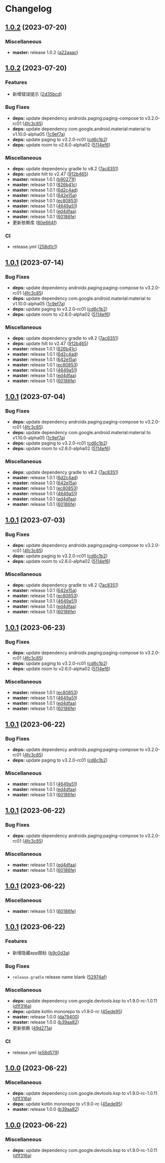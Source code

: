 # Changelog

## [1.0.2](https://github.com/xihan123/SignHook/compare/v1.0.2...v1.0.2) (2023-07-20)


### Miscellaneous

* **master:** release 1.0.2 ([a22aaac](https://github.com/xihan123/SignHook/commit/a22aaac8a9c6d5682afafbe5a37ffd35894c3b53))

## [1.0.2](https://github.com/xihan123/SignHook/compare/v1.0.1...v1.0.2) (2023-07-20)


### Features

* 新增错误提示 ([2d35bcd](https://github.com/xihan123/SignHook/commit/2d35bcd7fe63fb74157c65836266823b530930cb))


### Bug Fixes

* **deps:** update dependency androidx.paging:paging-compose to v3.2.0-rc01 ([4fc3c85](https://github.com/xihan123/SignHook/commit/4fc3c859ff393b4f8b402188ddaf01fbf1bb998a))
* **deps:** update dependency com.google.android.material:material to v1.10.0-alpha05 ([1c9ef7a](https://github.com/xihan123/SignHook/commit/1c9ef7a2311e1bc4c4ca9e31c338a0e3bb4256bf))
* **deps:** update paging to v3.2.0-rc01 ([cd6c1b2](https://github.com/xihan123/SignHook/commit/cd6c1b2d57555522ab7fc540c074f798cb4cdc8d))
* **deps:** update room to v2.6.0-alpha02 ([5114ef6](https://github.com/xihan123/SignHook/commit/5114ef6c2d2398c7595d7ee6bd2713f405db801a))


### Miscellaneous

* **deps:** update dependency gradle to v8.2 ([7ac8351](https://github.com/xihan123/SignHook/commit/7ac8351a913bc2f3f9663cfdf11dc8d08202ec25))
* **deps:** update hilt to v2.47 ([912b465](https://github.com/xihan123/SignHook/commit/912b4659d3c011dd2be1d36275b27d4f40b636d6))
* **master:** release 1.0.1 ([b90271f](https://github.com/xihan123/SignHook/commit/b90271fbca94e7645b7640f95184ebf70db2c579))
* **master:** release 1.0.1 ([826b41c](https://github.com/xihan123/SignHook/commit/826b41c1f8184a1320703cb36a7eccbff9d38d92))
* **master:** release 1.0.1 ([6d2c4ad](https://github.com/xihan123/SignHook/commit/6d2c4ad8282735810b3d3ad6bcb2e026c766f0ca))
* **master:** release 1.0.1 ([642e15a](https://github.com/xihan123/SignHook/commit/642e15ac6e717ac7951f2d3e6f7f2db41295de2f))
* **master:** release 1.0.1 ([ec80853](https://github.com/xihan123/SignHook/commit/ec80853a5001e38a78809fc6f37423f9e924a422))
* **master:** release 1.0.1 ([4649a51](https://github.com/xihan123/SignHook/commit/4649a51f2ce4d9645852d51de0ccbae4bc32d16a))
* **master:** release 1.0.1 ([ed4dfaa](https://github.com/xihan123/SignHook/commit/ed4dfaa0a52d084b546a988c24d81b7d02774a57))
* **master:** release 1.0.1 ([60186fe](https://github.com/xihan123/SignHook/commit/60186fed423d42d6dd2efe65669086cc18b56996))
* 更新依赖库 ([80e664f](https://github.com/xihan123/SignHook/commit/80e664f6825186dacdc03b443c159743caf6073e))


### CI

* release.yml ([258d1c1](https://github.com/xihan123/SignHook/commit/258d1c19678ea22ab80afb2d9236c4a8edd72085))

## [1.0.1](https://github.com/xihan123/SignHook/compare/v1.0.1...v1.0.1) (2023-07-14)


### Bug Fixes

* **deps:** update dependency androidx.paging:paging-compose to v3.2.0-rc01 ([4fc3c85](https://github.com/xihan123/SignHook/commit/4fc3c859ff393b4f8b402188ddaf01fbf1bb998a))
* **deps:** update dependency com.google.android.material:material to v1.10.0-alpha05 ([1c9ef7a](https://github.com/xihan123/SignHook/commit/1c9ef7a2311e1bc4c4ca9e31c338a0e3bb4256bf))
* **deps:** update paging to v3.2.0-rc01 ([cd6c1b2](https://github.com/xihan123/SignHook/commit/cd6c1b2d57555522ab7fc540c074f798cb4cdc8d))
* **deps:** update room to v2.6.0-alpha02 ([5114ef6](https://github.com/xihan123/SignHook/commit/5114ef6c2d2398c7595d7ee6bd2713f405db801a))


### Miscellaneous

* **deps:** update dependency gradle to v8.2 ([7ac8351](https://github.com/xihan123/SignHook/commit/7ac8351a913bc2f3f9663cfdf11dc8d08202ec25))
* **deps:** update hilt to v2.47 ([912b465](https://github.com/xihan123/SignHook/commit/912b4659d3c011dd2be1d36275b27d4f40b636d6))
* **master:** release 1.0.1 ([826b41c](https://github.com/xihan123/SignHook/commit/826b41c1f8184a1320703cb36a7eccbff9d38d92))
* **master:** release 1.0.1 ([6d2c4ad](https://github.com/xihan123/SignHook/commit/6d2c4ad8282735810b3d3ad6bcb2e026c766f0ca))
* **master:** release 1.0.1 ([642e15a](https://github.com/xihan123/SignHook/commit/642e15ac6e717ac7951f2d3e6f7f2db41295de2f))
* **master:** release 1.0.1 ([ec80853](https://github.com/xihan123/SignHook/commit/ec80853a5001e38a78809fc6f37423f9e924a422))
* **master:** release 1.0.1 ([4649a51](https://github.com/xihan123/SignHook/commit/4649a51f2ce4d9645852d51de0ccbae4bc32d16a))
* **master:** release 1.0.1 ([ed4dfaa](https://github.com/xihan123/SignHook/commit/ed4dfaa0a52d084b546a988c24d81b7d02774a57))
* **master:** release 1.0.1 ([60186fe](https://github.com/xihan123/SignHook/commit/60186fed423d42d6dd2efe65669086cc18b56996))

## [1.0.1](https://github.com/xihan123/SignHook/compare/v1.0.1...v1.0.1) (2023-07-04)


### Bug Fixes

* **deps:** update dependency androidx.paging:paging-compose to v3.2.0-rc01 ([4fc3c85](https://github.com/xihan123/SignHook/commit/4fc3c859ff393b4f8b402188ddaf01fbf1bb998a))
* **deps:** update dependency com.google.android.material:material to v1.10.0-alpha05 ([1c9ef7a](https://github.com/xihan123/SignHook/commit/1c9ef7a2311e1bc4c4ca9e31c338a0e3bb4256bf))
* **deps:** update paging to v3.2.0-rc01 ([cd6c1b2](https://github.com/xihan123/SignHook/commit/cd6c1b2d57555522ab7fc540c074f798cb4cdc8d))
* **deps:** update room to v2.6.0-alpha02 ([5114ef6](https://github.com/xihan123/SignHook/commit/5114ef6c2d2398c7595d7ee6bd2713f405db801a))


### Miscellaneous

* **deps:** update dependency gradle to v8.2 ([7ac8351](https://github.com/xihan123/SignHook/commit/7ac8351a913bc2f3f9663cfdf11dc8d08202ec25))
* **master:** release 1.0.1 ([6d2c4ad](https://github.com/xihan123/SignHook/commit/6d2c4ad8282735810b3d3ad6bcb2e026c766f0ca))
* **master:** release 1.0.1 ([642e15a](https://github.com/xihan123/SignHook/commit/642e15ac6e717ac7951f2d3e6f7f2db41295de2f))
* **master:** release 1.0.1 ([ec80853](https://github.com/xihan123/SignHook/commit/ec80853a5001e38a78809fc6f37423f9e924a422))
* **master:** release 1.0.1 ([4649a51](https://github.com/xihan123/SignHook/commit/4649a51f2ce4d9645852d51de0ccbae4bc32d16a))
* **master:** release 1.0.1 ([ed4dfaa](https://github.com/xihan123/SignHook/commit/ed4dfaa0a52d084b546a988c24d81b7d02774a57))
* **master:** release 1.0.1 ([60186fe](https://github.com/xihan123/SignHook/commit/60186fed423d42d6dd2efe65669086cc18b56996))

## [1.0.1](https://github.com/xihan123/SignHook/compare/v1.0.1...v1.0.1) (2023-07-03)


### Bug Fixes

* **deps:** update dependency androidx.paging:paging-compose to v3.2.0-rc01 ([4fc3c85](https://github.com/xihan123/SignHook/commit/4fc3c859ff393b4f8b402188ddaf01fbf1bb998a))
* **deps:** update paging to v3.2.0-rc01 ([cd6c1b2](https://github.com/xihan123/SignHook/commit/cd6c1b2d57555522ab7fc540c074f798cb4cdc8d))
* **deps:** update room to v2.6.0-alpha02 ([5114ef6](https://github.com/xihan123/SignHook/commit/5114ef6c2d2398c7595d7ee6bd2713f405db801a))


### Miscellaneous

* **deps:** update dependency gradle to v8.2 ([7ac8351](https://github.com/xihan123/SignHook/commit/7ac8351a913bc2f3f9663cfdf11dc8d08202ec25))
* **master:** release 1.0.1 ([642e15a](https://github.com/xihan123/SignHook/commit/642e15ac6e717ac7951f2d3e6f7f2db41295de2f))
* **master:** release 1.0.1 ([ec80853](https://github.com/xihan123/SignHook/commit/ec80853a5001e38a78809fc6f37423f9e924a422))
* **master:** release 1.0.1 ([4649a51](https://github.com/xihan123/SignHook/commit/4649a51f2ce4d9645852d51de0ccbae4bc32d16a))
* **master:** release 1.0.1 ([ed4dfaa](https://github.com/xihan123/SignHook/commit/ed4dfaa0a52d084b546a988c24d81b7d02774a57))
* **master:** release 1.0.1 ([60186fe](https://github.com/xihan123/SignHook/commit/60186fed423d42d6dd2efe65669086cc18b56996))

## [1.0.1](https://github.com/xihan123/SignHook/compare/v1.0.1...v1.0.1) (2023-06-23)


### Bug Fixes

* **deps:** update dependency androidx.paging:paging-compose to v3.2.0-rc01 ([4fc3c85](https://github.com/xihan123/SignHook/commit/4fc3c859ff393b4f8b402188ddaf01fbf1bb998a))
* **deps:** update paging to v3.2.0-rc01 ([cd6c1b2](https://github.com/xihan123/SignHook/commit/cd6c1b2d57555522ab7fc540c074f798cb4cdc8d))
* **deps:** update room to v2.6.0-alpha02 ([5114ef6](https://github.com/xihan123/SignHook/commit/5114ef6c2d2398c7595d7ee6bd2713f405db801a))


### Miscellaneous

* **master:** release 1.0.1 ([ec80853](https://github.com/xihan123/SignHook/commit/ec80853a5001e38a78809fc6f37423f9e924a422))
* **master:** release 1.0.1 ([4649a51](https://github.com/xihan123/SignHook/commit/4649a51f2ce4d9645852d51de0ccbae4bc32d16a))
* **master:** release 1.0.1 ([ed4dfaa](https://github.com/xihan123/SignHook/commit/ed4dfaa0a52d084b546a988c24d81b7d02774a57))
* **master:** release 1.0.1 ([60186fe](https://github.com/xihan123/SignHook/commit/60186fed423d42d6dd2efe65669086cc18b56996))

## [1.0.1](https://github.com/xihan123/SignHook/compare/v1.0.1...v1.0.1) (2023-06-22)


### Bug Fixes

* **deps:** update dependency androidx.paging:paging-compose to v3.2.0-rc01 ([4fc3c85](https://github.com/xihan123/SignHook/commit/4fc3c859ff393b4f8b402188ddaf01fbf1bb998a))
* **deps:** update paging to v3.2.0-rc01 ([cd6c1b2](https://github.com/xihan123/SignHook/commit/cd6c1b2d57555522ab7fc540c074f798cb4cdc8d))


### Miscellaneous

* **master:** release 1.0.1 ([4649a51](https://github.com/xihan123/SignHook/commit/4649a51f2ce4d9645852d51de0ccbae4bc32d16a))
* **master:** release 1.0.1 ([ed4dfaa](https://github.com/xihan123/SignHook/commit/ed4dfaa0a52d084b546a988c24d81b7d02774a57))
* **master:** release 1.0.1 ([60186fe](https://github.com/xihan123/SignHook/commit/60186fed423d42d6dd2efe65669086cc18b56996))

## [1.0.1](https://github.com/xihan123/SignHook/compare/v1.0.1...v1.0.1) (2023-06-22)


### Bug Fixes

* **deps:** update dependency androidx.paging:paging-compose to v3.2.0-rc01 ([4fc3c85](https://github.com/xihan123/SignHook/commit/4fc3c859ff393b4f8b402188ddaf01fbf1bb998a))


### Miscellaneous

* **master:** release 1.0.1 ([ed4dfaa](https://github.com/xihan123/SignHook/commit/ed4dfaa0a52d084b546a988c24d81b7d02774a57))
* **master:** release 1.0.1 ([60186fe](https://github.com/xihan123/SignHook/commit/60186fed423d42d6dd2efe65669086cc18b56996))

## [1.0.1](https://github.com/xihan123/SignHook/compare/v1.0.1...v1.0.1) (2023-06-22)


### Miscellaneous

* **master:** release 1.0.1 ([60186fe](https://github.com/xihan123/SignHook/commit/60186fed423d42d6dd2efe65669086cc18b56996))

## [1.0.1](https://github.com/xihan123/SignHook/compare/v1.0.0...v1.0.1) (2023-06-22)


### Features

* 新增隐藏app图标 ([b9c0d3a](https://github.com/xihan123/SignHook/commit/b9c0d3a74d77bfec127f3be83e3d0f5b032dfe7d))


### Bug Fixes

* `release.gradle` release name blank ([52974af](https://github.com/xihan123/SignHook/commit/52974afc6e5b081c727b5b806b1e4a69491736df))


### Miscellaneous

* **deps:** update dependency com.google.devtools.ksp to v1.9.0-rc-1.0.11 ([d1f316a](https://github.com/xihan123/SignHook/commit/d1f316a4ba4113e79fc1dd54669f9a4699b30fe7))
* **deps:** update kotlin monorepo to v1.9.0-rc ([45ede95](https://github.com/xihan123/SignHook/commit/45ede951afa9ce17a562a643308de891903efc08))
* **master:** release 1.0.0 ([da79400](https://github.com/xihan123/SignHook/commit/da7940066b4ce0c8f0ef96b8fa06dca569137306))
* **master:** release 1.0.0 ([b39aa82](https://github.com/xihan123/SignHook/commit/b39aa82ae04c52dd4d7ff450b8409a6609a2d8ae))
* 更新依赖 ([49d271a](https://github.com/xihan123/SignHook/commit/49d271adfb36f316b547dfccf2f59d543474fd96))


### CI

* release.yml ([e58d579](https://github.com/xihan123/SignHook/commit/e58d5799e74812225cbf23f330f9557b58a6fd2c))

## [1.0.0](https://github.com/xihan123/SignHook/compare/v1.0.0...v1.0.0) (2023-06-22)


### Miscellaneous

* **deps:** update dependency com.google.devtools.ksp to v1.9.0-rc-1.0.11 ([d1f316a](https://github.com/xihan123/SignHook/commit/d1f316a4ba4113e79fc1dd54669f9a4699b30fe7))
* **deps:** update kotlin monorepo to v1.9.0-rc ([45ede95](https://github.com/xihan123/SignHook/commit/45ede951afa9ce17a562a643308de891903efc08))
* **master:** release 1.0.0 ([b39aa82](https://github.com/xihan123/SignHook/commit/b39aa82ae04c52dd4d7ff450b8409a6609a2d8ae))

## [1.0.0](https://github.com/xihan123/SignHook/compare/v1.0.0...v1.0.0) (2023-06-22)


### Miscellaneous

* **deps:** update dependency com.google.devtools.ksp to v1.9.0-rc-1.0.11 ([d1f316a](https://github.com/xihan123/SignHook/commit/d1f316a4ba4113e79fc1dd54669f9a4699b30fe7))
